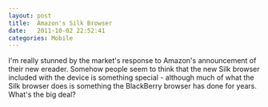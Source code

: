 ```yaml
---
layout: post
title:  Amazon's Silk Browser
date:   2011-10-02 22:52:41
categories: Mobile
---
```

I'm really stunned by the market's response to Amazon's announcement of their new ereader. Somehow people seem to think that the new Silk browser included with the device is something special - although much of what the Silk browser does is something the BlackBerry browser has done for years. What's the big deal?